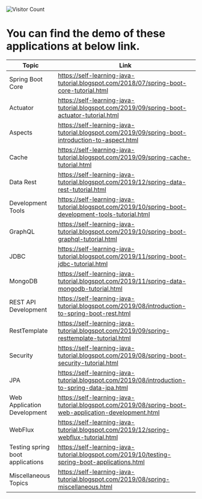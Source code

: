 ![Visitor Count](https://profile-counter.glitch.me/harikrishna553/count.svg)


# You can find the demo of these applications at below link.
|  Topic |Link   | 
|---|---|
|  Spring Boot Core | https://self-learning-java-tutorial.blogspot.com/2018/07/spring-boot-core-tutorial.html  |   
| Actuator | https://self-learning-java-tutorial.blogspot.com/2019/09/spring-boot-actuator-tutorial.html |
| Aspects | https://self-learning-java-tutorial.blogspot.com/2019/09/spring-boot-introduction-to-aspect.html|
| Cache | https://self-learning-java-tutorial.blogspot.com/2019/09/spring-cache-tutorial.html|
| Data Rest| https://self-learning-java-tutorial.blogspot.com/2019/12/spring-data-rest-tutorial.html |
| Development Tools | https://self-learning-java-tutorial.blogspot.com/2019/10/spring-boot-development-tools-tutorial.html|
| GraphQL| https://self-learning-java-tutorial.blogspot.com/2019/10/spring-boot-graphql-tutorial.html|
| JDBC| https://self-learning-java-tutorial.blogspot.com/2019/11/spring-boot-jdbc-tutorial.html|
| MongoDB| https://self-learning-java-tutorial.blogspot.com/2019/11/spring-data-mongodb-tutorial.html |
| REST API Development | https://self-learning-java-tutorial.blogspot.com/2019/08/introduction-to-spring-boot-rest.html |
| RestTemplate | https://self-learning-java-tutorial.blogspot.com/2019/09/spring-resttemplate-tutorial.html|
| Security | https://self-learning-java-tutorial.blogspot.com/2019/08/spring-boot-security-tutorial.html |
| JPA | https://self-learning-java-tutorial.blogspot.com/2019/08/introduction-to-spring-data-jpa.html |
| Web Application Development | https://self-learning-java-tutorial.blogspot.com/2019/08/spring-boot-web-application-development.html |
| WebFlux| https://self-learning-java-tutorial.blogspot.com/2019/12/spring-webflux-tutorial.html |
| Testing spring boot applications| https://self-learning-java-tutorial.blogspot.com/2019/10/testing-spring-boot-applications.html |
| Miscellaneous Topics | https://self-learning-java-tutorial.blogspot.com/2019/08/spring-miscellaneous.html |
